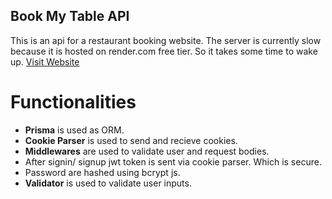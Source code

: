## Book My Table API

This is an api for a restaurant booking website. The server is currently slow because it is hosted on render.com free tier. So it takes some time to wake up.
[Visit Website](https://book-my-table-react.netlify.app)

# Functionalities

- **Prisma** is used as ORM.
- **Cookie Parser** is used to send and recieve cookies.
- **Middlewares** are used to validate user and request bodies.
- After signin/ signup jwt token is sent via cookie parser. Which is secure.
- Password are hashed using bcrypt js.
- **Validator** is used to validate user inputs.
